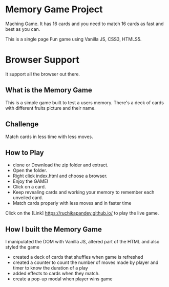 # Memory Game Project

Maching Game. It has 16 cards and you need to match 16 cards as fast and best as you can.

This is a single page Fun game using Vanilla JS, CSS3, HTMLS5.

# Browser Support 

It support all the browser out there.

## What is the Memory Game
This is a simple game built to test a users memory. There's a deck of cards with different fruits picture and their name. 


## Challenge
Match cards in less time with less moves.

## How to Play

- clone or Download the zip folder and extract.
- Open the folder.
- Right click index.html and choose a browser.
- Enjoy the GAME!
- Click on a card.
- Keep revealing cards and working your memory to remember each unveiled card.
- Match cards properly with less moves and in faster time

Click on the [Link] https://ruchikapandey.github.io/ to play the live game.


## How I built the Memory Game
I manipulated the DOM with Vanilla JS, altered part of the HTML and also styled the game
* created a deck of cards that shuffles when game is refreshed
* created a counter to count the number of moves made by player and timer to know the duration of a play
* added effects to cards when they match.
* create a pop-up modal when player wins game
